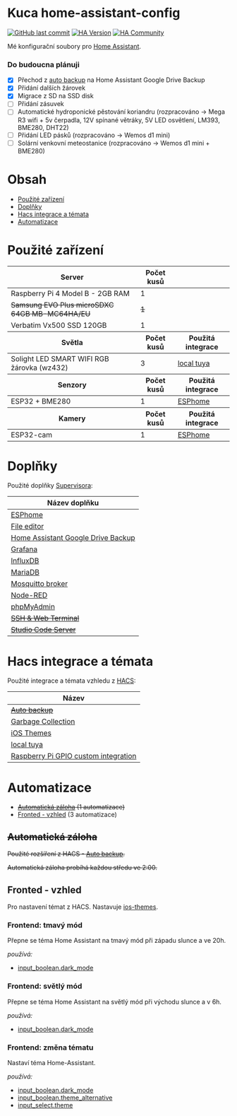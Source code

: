 # Kuca home-assistant-config

[![GitHub last commit](https://img.shields.io/github/last-commit/kuca171/home-assistant-config)](https://github.com/kuca171/home-assistant-config/commits/main)
[![HA Version](https://img.shields.io/badge/Running%20Home%20Asssistant-2022.2.9%20-green)](https://github.com/home-assistant/core/releases/tag/2022.2.9)
[![HA Community](https://img.shields.io/badge/HA%20community-forum-orange)](https://community.home-assistant.io/u/kuca171/summary)

Mé konfigurační soubory pro [Home Assistant](https://home-assistant.io/).

### Do budoucna plánuji

- [x] Přechod z [auto backup](https://github.com/jcwillox/hass-auto-backup) na Home Assistant Google Drive Backup
- [x] Přidání dalších žárovek
- [x] Migrace z SD na SSD disk
- [ ] Přidání zásuvek
- [ ] Automatické hydroponické pěstování koriandru (rozpracováno -> Mega R3 wifi + 5v čerpadla, 12V spínané větráky, 5V LED osvětlení, LM393, BME280, DHT22)  
- [ ] Přidání LED pásků (rozpracováno -> Wemos d1 mini) 
- [ ] Solární venkovní meteostanice (rozpracováno -> Wemos d1 mini + BME280)

# Obsah

- [Použité zařízení](#použité-zařízení)
- [Doplňky](#doplňky)
- [Hacs integrace a témata](#hacs-integrace-a-témata)
- [Automatizace](#automatizace)

# Použité zařízení

<!-- start-table -->

<table>
  <thead>
    <tr>
      <th>Server</th>
      <th>Počet kusů </th>
      <th></th>
    </tr>
  </thead>
  <tbody>
    <tr>
      <td>Raspberry Pi 4 Model B - 2GB RAM</td>
      <td>1</td>
      <td></td>
    </tr>
    <tr>
      <td><s>Samsung EVO Plus microSDXC 64GB MB-MC64HA/EU</s></td>
      <td><s>1</s></td>
      <td></td>
    </tr>
    <tr>
      <td>Verbatim Vx500 SSD 120GB</td>
      <td>1</td>
      <td></td>
    </tr>
  </tbody>
  <thead>
    <tr>
      <th>Světla</th> 
      <th>Počet kusů</th>
      <th>Použitá integrace</th>
    </tr>
  </thead>
  <tbody>
    <tr>
      <td>Solight LED SMART WIFI RGB žárovka (wz432)</td>
      <td>3</td>
      <td><a href="https://github.com/rospogrigio/localtuya/">local tuya</a></td>
    </tr>
  </tbody>
  <thead>
    <tr>
      <th>Senzory</th>
      <th>Počet kusů</th>
      <th>Použitá integrace</th>
    </tr>
  </thead>
  <tbody>
    <tr>
      <td>ESP32 + BME280</td>
      <td>1</td>
      <td><a href="https://github.com/esphome/esphome">ESPhome</a></td>
    </tr>
  </tbody>
  <thead>
    <tr>
      <th>Kamery</th>
      <th>Počet kusů</th>
      <th>Použitá integrace</th>
    </tr>
  </thead>
  <tbody>
    <tr>
      <td>ESP32-cam</td>
      <td>1</td>
      <td><a href="https://github.com/esphome/esphome">ESPhome</a></td>
    </tr>
  </tbody>
</table>

<!-- end-table -->

# Doplňky

Použité doplňky [Supervisora](https://www.home-assistant.io/getting-started/):

<!-- start-table -->

<table>
  <thead>
    <tr>
      <th>Název doplňku</th>
    </tr>
  </thead>
  <tbody>
    <tr>
      <td><a href="https://github.com/esphome/esphome">ESPhome</a></td>
    </tr>
    <tr>
      <td><a href="https://github.com/home-assistant/addons/tree/master/configurator">File editor</a></td>
    </tr>
    <tr>
      <td><a href="https://github.com/sabeechen/hassio-google-drive-backup">Home Assistant Google Drive Backup</a></td>
    </tr>
    <tr>
      <td><a href="https://github.com/hassio-addons/addon-grafana/">Grafana</a></td>
    </tr>
    <tr>
      <td><a href="https://github.com/hassio-addons/addon-influxdb/">InfluxDB</a></td>
    </tr>
    <tr>
      <td><a href="https://github.com/home-assistant/addons/tree/master/mariadb">MariaDB</a></td>
    </tr>
    <tr>
      <td><a href="https://github.com/home-assistant/addons/tree/master/mosquitto">Mosquitto broker</a></td>
    </tr>
    <tr>
      <td><a href="https://github.com/hassio-addons/addon-node-red">Node-RED</a></td>
    </tr>
    <tr>
      <td><a href="https://github.com/hassio-addons/addon-phpmyadmin">phpMyAdmin</a></td>
    </tr>
    <tr>
      <td><s><a href="https://github.com/hassio-addons/addon-ssh">SSH & Web Terminal</a></s></td>
    </tr>
    <tr>
      <td><s><a href="https://github.com/hassio-addons/addon-vscode/">Studio Code Server</a></s></td>
    </tr>
  </tbody>
</table>

<!-- end-table -->

# Hacs integrace a témata

Použité integrace a témata vzhledu z [HACS](https://hacs.xyz/):

<!-- start-table -->

<table>
  <thead>
    <tr>
      <th>Název</th>
    </tr>
  </thead>
  <tbody>
    <tr>
      <td><s><a href="https://github.com/jcwillox/hass-auto-backup">Auto backup</a></s></td>
    </tr>
    <tr>
      <td><a href="https://github.com/bruxy70/Garbage-Collection/">Garbage Collection</a></td>
    </tr>
    <tr>
      <td><a href="https://github.com/basnijholt/lovelace-ios-themes">iOS Themes</a></td>
    </tr>
    <tr>
      <td><a href="https://github.com/rospogrigio/localtuya/">local tuya</a></td>
    </tr>
    <tr>
      <td><a href="https://github.com/thecode/ha-rpi_gpio">Raspberry Pi GPIO custom integration</a></td>
    </tr>
  </tbody>
</table>

<!-- end-table -->

# Automatizace

- ~~[Automatická záloha](#automatická-záloha) (1 automatizace)~~ 
- [Fronted - vzhled](#fronted---vzhled) (3 automatizace)

## ~~Automatická záloha~~

~~Použité rozšíření z HACS - [Auto backup](https://github.com/jcwillox/hass-auto-backup).~~

~~Automatická záloha probíhá každou středu ve 2:00.~~

## Fronted - vzhled 

Pro nastavení témat z HACS. Nastavuje [ios-themes](https://github.com/basnijholt/lovelace-ios-themes).

### Frontend: tmavý mód

Přepne se téma Home Assistant na tmavý mód při západu slunce a ve 20h.

*používá:*
   - [input_boolean.dark_mode](https://github.com/kuca171/home-assistant-config/blob/master/include/input_booleans.yaml)

   
### Frontend: světlý mód

Přepne se téma Home Assistant na světlý mód při východu slunce a v 6h.

*používá:*
   - [input_boolean.dark_mode](https://github.com/kuca171/home-assistant-config/blob/master/include/input_booleans.yaml)

### Frontend: změna tématu

Nastaví téma Home-Assistant.

*používá:*
   - [input_boolean.dark_mode](https://github.com/kuca171/home-assistant-config/blob/master/include/input_booleans.yaml)
   - [input_boolean.theme_alternative](https://github.com/kuca171/home-assistant-config/blob/master/include/input_booleans.yaml)
   - [input_select.theme](https://github.com/kuca171/home-assistant-config/blob/master/include/input_selects.yaml)
